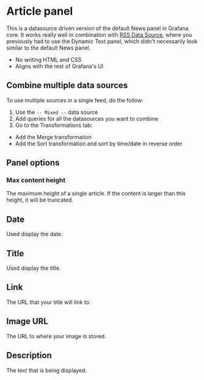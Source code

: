 # Article panel

This is a datasource driven version of the default News panel in Grafana core. It works really well in combination with [RSS Data Source](https://github.com/VolkovLabs/volkovlabs-rss-datasource/), where you previously had to use the Dynamic Text panel, which didn't necessarily look similar to the default News panel.

- No writing HTML and CSS
- Aligns with the rest of Grafana's UI

## Combine multiple data sources

To use multiple sources in a single feed, do the follow:

1. Use the `-- Mixed --` data source
2. Add queries for all the datasources you want to combine
3. Go to the Transformations tab:

- Add the Merge transformation
- Add the Sort transformation and sort by time/date in reverse order

## Panel options

### Max content height

The maximum height of a single article. If the content is larger than this height, it will be truncated.

## Date

Used display the date.

## Title

Used display the title.

## Link

The URL that your title will link to.

## Image URL

The URL to where your image is stored.

## Description

The text that is being displayed.

